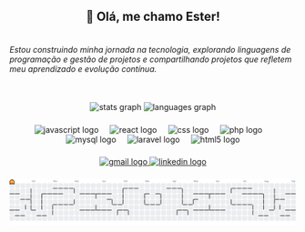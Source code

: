 <h2 align="center">👋 Olá, me chamo Ester!<br></h2>
<h6><br>Estou construindo minha jornada na tecnologia, explorando linguagens de programação e gestão de projetos e compartilhando projetos que refletem meu aprendizado e evolução contínua.</h6>

###

<br clear="both">

<div align="center">
  <img src="https://github-readme-stats.vercel.app/api?username=EsterRS7&hide_title=false&hide_rank=true&show_icons=true&include_all_commits=true&count_private=true&disable_animations=false&theme=omni&locale=pt-br&hide_border=true" height="10" alt="stats graph"  />
  <img src="https://github-readme-stats.vercel.app/api/top-langs?username=EsterRS7&locale=pt-br&hide_title=false&layout=compact&card_width=320&langs_count=5&theme=omni&hide_border=true" height="0" alt="languages graph"  />
</div>

###

<div align="center">
  <img src="https://cdn.jsdelivr.net/gh/devicons/devicon/icons/javascript/javascript-original.svg" height="40" alt="javascript logo"  />
  <img width="12" />
  <img src="https://cdn.jsdelivr.net/gh/devicons/devicon/icons/react/react-original.svg" height="40" alt="react logo"  />
  <img width="12" />
  <img src="https://cdn.jsdelivr.net/gh/devicons/devicon/icons/css3/css3-original.svg" height="40" alt="css logo"  />
  <img width="12" />
  <img src="https://cdn.jsdelivr.net/gh/devicons/devicon/icons/php/php-original.svg" height="40" alt="php logo"  />
  <img width="12" />
  <img src="https://cdn.jsdelivr.net/gh/devicons/devicon/icons/mysql/mysql-original.svg" height="40" alt="mysql logo"  />
  <img width="12" />
  <img src="https://cdn.jsdelivr.net/gh/devicons/devicon/icons/laravel/laravel-original.svg" height="40" alt="laravel logo"  />
  <img width="12" />
  <img src="https://cdn.jsdelivr.net/gh/devicons/devicon/icons/html5/html5-original.svg" height="40" alt="html5 logo"  />
</div>

###

<div align="center">
  <a href="https://mail.google.com/mail/u/0/?tab=rm&ogbl#inbox" target="_blank">
    <img src="https://img.shields.io/static/v1?message=Gmail&logo=gmail&label=&color=D14836&logoColor=white&labelColor=&style=for-the-badge" height="35" alt="gmail logo"  />
  </a>
  <a href="https://www.linkedin.com/in/ester-soares-020936372/" target="_blank">
    <img src="https://img.shields.io/static/v1?message=LinkedIn&logo=linkedin&label=&color=0077B5&logoColor=white&labelColor=&style=for-the-badge" height="35" alt="linkedin logo"  />
  </a>
</div>

###

<picture>
  <source media="(prefers-color-scheme: dark)" srcset="https://raw.githubusercontent.com/EsterRS7/EsterRS7/output/pacman-contribution-graph-dark.svg">
  <source media="(prefers-color-scheme: light)" srcset="https://raw.githubusercontent.com/EsterRS7/EsterRS7/output/pacman-contribution-graph.svg">
  <img alt="pacman contribution graph" src="https://raw.githubusercontent.com/EsterRS7/EsterRS7/output/pacman-contribution-graph.svg">
</picture>

###
